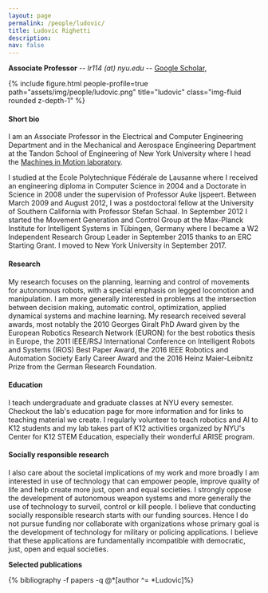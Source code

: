 ```yaml
---
layout: page
permalink: /people/ludovic/
title: Ludovic Righetti
description: 
nav: false
---
```


**Associate Professor** -- *lr114 (at) nyu.edu* -- [Google Scholar, ](https://scholar.google.com/citations?user=LuA1j4oAAAAJ&hl=en&oi=ao) 

{% include figure.html people-profile=true path="assets/img/people/ludovic.png" title="ludovic" class="img-fluid rounded z-depth-1" %}

#### Short bio
I am an Associate Professor in the Electrical and Computer Engineering Department and in the Mechanical and Aerospace Engineering Department at the Tandon School of Engineering of New York University where I head the [Machines in Motion laboratory](https://www.machinesinmotion.org/).

I studied at the Ecole Polytechnique Fédérale de Lausanne where I received an engineering diploma in Computer Science in 2004 and a Doctorate in Science in 2008 under the supervision of Professor Auke Ijspeert. Between March 2009 and August 2012, I was a postdoctoral fellow at the University of Southern California with Professor Stefan Schaal. In September 2012 I started the Movement Generation and Control Group at the Max-Planck Institute for Intelligent Systems in Tübingen, Germany where I became a W2 Independent Research Group Leader in September 2015 thanks to an ERC Starting Grant. I moved to New York University in September 2017.

#### Research
My research focuses on the planning, learning and control of movements for autonomous robots, with a special emphasis on legged locomotion and manipulation. I am more generally interested in problems at the intersection between decision making, automatic control, optimization, applied dynamical systems and machine learning. My research received several awards, most notably the 2010 Georges Giralt PhD Award given by the European Robotics Research Network (EURON) for the best robotics thesis in Europe, the 2011 IEEE/RSJ International Conference on Intelligent Robots and Systems (IROS) Best Paper Award, the 2016 IEEE Robotics and Automation Society Early Career Award and the 2016 Heinz Maier-Leibnitz Prize from the German Research Foundation.

#### Education
I teach undergraduate and graduate classes at NYU every semester. Checkout the lab's education page for more information and for links to teaching material we create. I regularly volunteer to teach robotics and AI to K12 students and my lab takes part of K12 activities organized by NYU's Center for K12 STEM Education, especially their wonderful ARISE program.

#### Socially responsible research

I also care about the societal implications of my work and more broadly I am interested in use of technology that can empower people, improve quality of life and help create more just, open and equal societies. I strongly oppose the development of autonomous weapon systems and more generally the use of technology to surveil, control or kill people. I believe that conducting socially responsible research starts with our funding sources. Hence I do not pursue funding nor collaborate with organizations whose primary goal is the development of technology for military or policing applications. I believe that these applications are fundamentally incompatible with democratic, just, open and equal societies.

**Selected publications**
<div class="publications-div">
  {% bibliography -f papers -q @*[author ^= *Ludovic]%}
</div>

